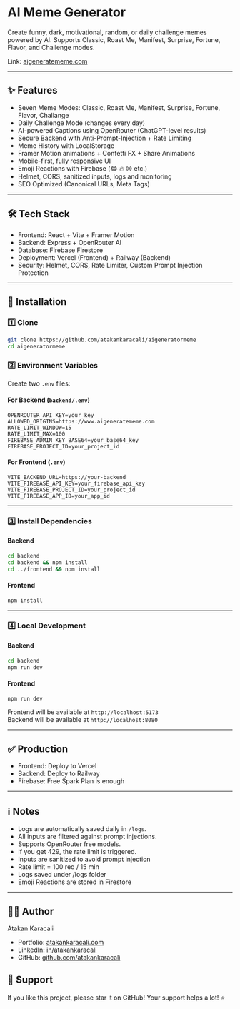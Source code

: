 # AI Meme Generator

Create funny, dark, motivational, random, or daily challenge memes powered by AI.
Supports Classic, Roast Me, Manifest, Surprise, Fortune, Flavor, and Challenge modes.

Link: [aigeneratememe.com](https://www.aigeneratememe.com/)

---

## ✨ Features

- Seven Meme Modes: Classic, Roast Me, Manifest, Surprise, Fortune, Flavor, Challange
- Daily Challenge Mode (changes every day)
- AI-powered Captions using OpenRouter (ChatGPT-level results)
- Secure Backend with Anti-Prompt-Injection + Rate Limiting
- Meme History with LocalStorage
- Framer Motion animations + Confetti FX + Share Animations
- Mobile-first, fully responsive UI
- Emoji Reactions with Firebase (😂 🔥 😢 etc.)
- Helmet, CORS, sanitized inputs, logs and monitoring
- SEO Optimized (Canonical URLs, Meta Tags)

---

## 🛠️ Tech Stack

- Frontend: React + Vite + Framer Motion
- Backend: Express + OpenRouter AI
- Database: Firebase Firestore
- Deployment: Vercel (Frontend) + Railway (Backend)
- Security: Helmet, CORS, Rate Limiter, Custom Prompt Injection Protection

---

## 🚀 Installation

### 1️⃣ Clone
```bash
git clone https://github.com/atakankaracali/aigeneratormeme
cd aigeneratormeme
```

### 2️⃣ Environment Variables

Create two `.env` files:

#### For Backend (`backend/.env`)
```
OPENROUTER_API_KEY=your_key
ALLOWED_ORIGINS=https://www.aigeneratememe.com
RATE_LIMIT_WINDOW=15
RATE_LIMIT_MAX=100
FIREBASE_ADMIN_KEY_BASE64=your_base64_key
FIREBASE_PROJECT_ID=your_project_id
```

#### For Frontend (`.env`)
```
VITE_BACKEND_URL=https://your-backend
VITE_FIREBASE_API_KEY=your_firebase_api_key
VITE_FIREBASE_PROJECT_ID=your_project_id
VITE_FIREBASE_APP_ID=your_app_id
```

---

### 3️⃣ Install Dependencies

#### Backend
```bash
cd backend
cd backend && npm install
cd ../frontend && npm install
```

#### Frontend
```bash
npm install
```

---

### 4️⃣ Local Development

#### Backend
```bash
cd backend
npm run dev
```

#### Frontend
```bash
npm run dev
```

Frontend will be available at `http://localhost:5173`  
Backend will be available at `http://localhost:8080`

---

## ✅ Production

- Frontend: Deploy to Vercel
- Backend: Deploy to Railway
- Firebase: Free Spark Plan is enough

---

## ℹ️ Notes

- Logs are automatically saved daily in `/logs`.
- All inputs are filtered against prompt injections.
- Supports OpenRouter free models.
- If you get 429, the rate limit is triggered.
- Inputs are sanitized to avoid prompt injection
- Rate limit = 100 req / 15 min
- Logs saved under /logs folder
- Emoji Reactions are stored in Firestore

---

## 🧑‍💻 Author
Atakan Karacali

- Portfolio: [atakankaracali.com](https://atakankaracali.com/)
- LinkedIn: [in/atakankaracali](https://www.linkedin.com/in/atakankaracali)
- GitHub: [github.com/atakankaracali](https://github.com/atakankaracali)

## 🌟 Support
If you like this project, please star it on GitHub!
Your support helps a lot! ⭐